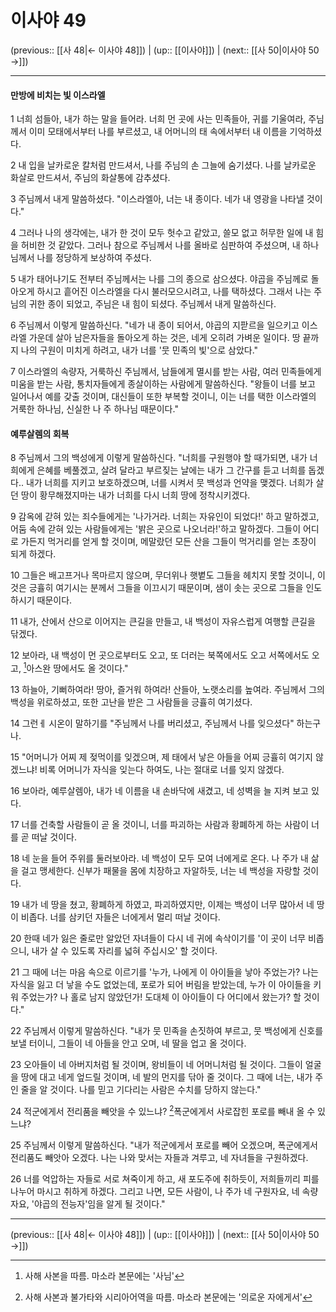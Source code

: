 # 이사야 49

(previous:: [[사 48|← 이사야 48]]) | (up:: [[이사야]]) | (next:: [[사 50|이사야 50 →]])

***


#### 만방에 비치는 빛 이스라엘
1 
너희 섬들아, 내가 하는 말을 들어라. 너희 먼 곳에 사는 민족들아, 귀를 기울여라, 주님께서 이미 모태에서부터 나를 부르셨고, 내 어머니의 태 속에서부터 내 이름을 기억하셨다.


2 
내 입을 날카로운 칼처럼 만드셔서, 나를 주님의 손 그늘에 숨기셨다. 나를 날카로운 화살로 만드셔서, 주님의 화살통에 감추셨다.


3 
주님께서 내게 말씀하셨다. "이스라엘아, 너는 내 종이다. 네가 내 영광을 나타낼 것이다."


4 
그러나 나의 생각에는, 내가 한 것이 모두 헛수고 같았고, 쓸모 없고 허무한 일에 내 힘을 허비한 것 같았다. 그러나 참으로 주님께서 나를 올바로 심판하여 주셨으며, 내 하나님께서 나를 정당하게 보상하여 주셨다.


5 
내가 태어나기도 전부터 주님께서는 나를 그의 종으로 삼으셨다. 야곱을 주님께로 돌아오게 하시고 흩어진 이스라엘을 다시 불러모으시려고, 나를 택하셨다. 그래서 나는 주님의 귀한 종이 되었고, 주님은 내 힘이 되셨다. 주님께서 내게 말씀하신다.


6 
주님께서 이렇게 말씀하신다. "네가 내 종이 되어서, 야곱의 지팓르을 일으키고 이스라엘 가운데 살아 남은자들을 돌아오게 하는 것은, 네게 오히려 가벼운 일이다. 땅 끝까지 나의 구원이 미치게 하려고, 내가 너를 '뭇 민족의 빛'으로 삼았다."


7 
이스라엘의 속량자, 거룩하신 주님께서, 남들에게 멸시를 받는 사람, 여러 민족들에게 미움을 받는 사람, 통치자들에게 종살이하는 사람에게 말씀하신다. "왕들이 너를 보고 일어나서 예를 갖출 것이며, 대신들이 또한 부복할 것이니, 이는 너를 택한 이스라엘의 거룩한 하나님, 신실한 나 주 하나님 때문이다."


#### 예루살렘의 회복
8 
주님께서 그의 백성에게 이렇게 말씀하신다. "너희를 구원행야 할 때가되면, 내가 너희에게 은혜를 베풀겠고, 살려 달라고 부르짖는 날에는 내가 그 간구를 듣고 너희를 돕겠다.. 내가 너희를 지키고 보호하겠으며, 너를 시켜서 뭇 백성과 언약을 맺겠다. 너희가 살던 땅이 황무해졌지마는 내가 너희를 다시 너희 땅에 정착시키겠다.


9 
감옥에 갇혀 있는 죄수들에게는 '나가거라. 너희는 자유인이 되었다!' 하고 말하겠고, 어둠 속에 갇혀 있는 사람들에게는 '밝은 곳으로 나오너라!'하고 말하겠다. 그들이 어디로 가든지 먹거리를 얻게 할 것이며, 메말랐던 모든 산을 그들이 먹거리를 얻는 초장이 되게 하겠다.


10 
그들은 배고프거나 목마르지 않으며, 무더위나 햇볕도 그들을 헤치지 못할 것이니, 이것은 긍휼히 여기시는 분께서 그들을 이끄시기 때문이며, 샘이 솟는 곳으로 그들을 인도하시기 때문이다.


11 
내가, 산에서 산으로 이어지는 큰길을 만들고, 내 백성이 자유스럽게 여행할 큰길을 닦겠다.


12 
보아라, 내 백성이 먼 곳으로부터도 오고, 또 더러는 북쪽에서도 오고 서쪽에서도 오고, [^1]아스완 땅에서도 올 것이다."


13 
하늘아, 기뻐하여라! 땅아, 즐거워 하여라! 산들아, 노랫소리를 높여라. 주님께서 그의 백성을 위로하셨고, 또한 고난을 받은 그 사람들을 긍휼히 여기셨다.


14 
그런ㅔ 시온이 말하기를 "주님께서 나를 버리셨고, 주님께서 나를 잊으셨다" 하는구나.


15 
"어머니가 어찌 제 젖먹이를 잊겠으며, 제 태에서 낳은 아들을 어찌 긍휼히 여기지 않겠느냐! 비록 어머니가 자식을 잊는다 하여도, 나는 절대로 너를 잊지 않겠다.


16 
보아라, 예루살렘아, 내가 네 이름을 내 손바닥에 새겼고, 네 성벽을 늘 지켜 보고 있다.


17 
너를 건축할 사람들이 곧 올 것이니, 너를 파괴하는 사람과 황폐하게 하는 사람이 너를 곧 떠날 것이다.


18 
네 눈을 들어 주위를 둘러보아라. 네 백성이 모두 모여 너에게로 온다. 나 주가 내 삶을 걸고 맹세한다. 신부가 패물을 몸에 치장하고 자알하듯, 너는 네 백성을 자랑할 것이다.


19 
내가 네 땅을 쳤고, 황폐하게 하였고, 파괴하였지만, 이제는 백성이 너무 많아서 네 땅이 비좁다. 너를 삼키던 자들은 너에게서 멀리 떠날 것이다.


20 
한때 네가 잃은 줄로만 알았던 자녀들이 다시 네 귀에 속삭이기를 '이 곳이 너무 비좁으니, 내가 살 수 있도록 자리를 넓혀 주십시오' 할 것이다.


21 
그 때에 너는 마음 속으로 이르기를 '누가, 나에게 이 아이들을 낳아 주었는가? 나는 자식을 잃고 더 낳을 수도 없었는데, 포로가 되어 버림을 받았는데, 누가 이 아이들을 키워 주었는가? 나 홀로 남지 않았던가! 도대체 이 아이들이 다 어디에서 왔는가? 할 것이다."


22 
주님께서 이렇게 말씀하신다. "내가 뭇 민족을 손짓하여 부르고, 뭇 백성에게 신호를 보낼 터이니, 그들이 네 아들을 안고 오며, 네 딸을 업고 올 것이다.


23 
오아들이 네 아버지처럼 될 것이며, 왕비들이 네 어머니처럼 될 것이다. 그들이 얼굴을 땅에 대고 네게 엎드릴 것이며, 네 발의 먼지를 닦아 줄 것이다. 그 때에 너는, 내가 주인 줄을 알 것이다. 나를 믿고 기다리는 사람은 수치를 당하지 않는다."


24 
적군에게서 전리품을 빼앗을 수 있느냐? [^2]폭군에게서 사로잡힌 포로를 빼내 올 수 있느냐?


25 
주님께서 이렇게 말씀하신다. "내가 적군에게서 포로를 빼어 오겠으며, 폭군에게서 전리품도 빼앗아 오겠다. 나는 나와 맞서는 자들과 겨루고, 네 자녀들을 구원하겠다.


26 
너를 억압하는 자들로 서로 쳐죽이게 하고, 새 포도주에 취하듯이, 저희들끼리 피를 나누어 마시고 취하게 하겠다. 그리고 나면, 모든 사람이, 나 주가 네 구원자요, 네 속량자요, '야곱의 전능자'임을 알게 될 것이다."


***

(previous:: [[사 48|← 이사야 48]]) | (up:: [[이사야]]) | (next:: [[사 50|이사야 50 →]])

[^1]: 사해 사본을 따름. 마소라 본문에는 '사님'
[^2]: 사해 사본과 불가타와 시리아어역을 따름. 마소라 본문에는 '의로운 자에게서'